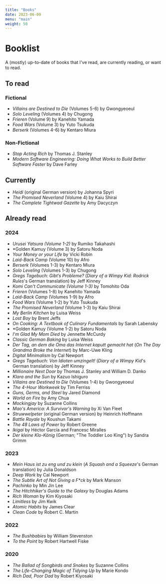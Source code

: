 ```yaml
---
title: "Books"
date: 2023-06-09
menu: "main"
weight: 50
---
```


# Booklist

A (mostly) up-to-date of books that I've read, are currently reading, or want to read.

## To read

### Fictional
* *Villains are Destined to Die* (Volumes 5-6) by Gwongyeoeul
* *Solo Leveling* (Volumes 4) by Chugong
* *Frieren* (Volume 9) by Kanehito Yamada
* *Food Wars* (Volume 3) by Yuto Tsukuda
* *Berserk* (Volumes 4-6) by Kentaro Miura

### Non-Fictional
* *Stop Acting Rich* by Thomas J. Stanley
* *Modern Software Engineering: Doing What Works to Build Better Software Faster* by Dave Farley

## Currently 
* *Heidi* (original German version) by Johanna Spyri
* *The Promised Neverland* (Volume 4) by Kaiu Shirai
* *The Complete Tightwad Gazette* by Amy Dacyczyn

## Already read

### 2024
* *Urusei Yatsura (Volume 1-2)* by Rumiko Takahashi
* *Golden Kamuy (Volume 3) by Satoru Noda
* *Your Money or your Life* by Vicki Robin
* *Laid-Back Camp* (Volume 10) by Afro
* *Berserk* (Volumes 1-3) by Kentaro Miura
* *Solo Leveling* (Volumes 1-3) by Chugong
* *Gregs Tagebuch: Gibt’s Probleme?* (*Diary of a Wimpy Kid: Rodrick Rules*'s German translation) by Jeff Kinney
* *Komi Can't Communicate (Volume 1-3)* by Tomohito Oda
* *Frieren* (Volumes 1-8) by Kanehito Yamada
* *Laid-Back Camp* (Volumes 1-9) by Afro
* *Food Wars* (Volume 1-2) by Yuto Tsukuda
* *The Promised Neverland* (Volume 1-3) by Kaiu Shirai
* *My Berlin Kitchen* by Luisa Weiss
* *Lost Boy* by Brent Jeffs
* *On Cooking: A Textbook of Culinary Fundamentals* by Sarah Labensky
* *Golden Kamuy (Volume 1-2) by Satoru Noda
* *I'm Glad My Mom Died* by Jennette McCurdy
* *Classic German Baking* by Luisa Weiss
* *Der Tag, an dem die Oma das Internet kaputt gemacht hat* (*On The Day Grandma Broke the Internet*) by Marc-Uwe Kling
* *Digital Minimalism* by Cal Newport
* *Gregs Tagebuch: Von Idioten umzingelt!* (*Diary of a Wimpy Kid*'s German translation) by Jeff Kinney
* *Millionaire Next Door* by Thomas J. Stanley and William D. Danko
* *Klara and the Sun* by Kazuo Ishiguro
* *Villains are Destined to Die* (Volumes 1-4) by Gwongyeoeul
* *The 4-Hour Workweek* by Tim Ferriss
* *Guns, Germs, and Steel* by Jared Diamond
* *World on Fire* by Amy Chua
* *Mockingjay* by Suzanne Collins
* *Mao's America: A Survivor's Warning* by Xi Van Fleet
* *Struwwelpeter* (original German version) by Heinrich Hoffmann
* *Battle Royale* by Koushun Takami
* *The 48 Laws of Power* by Robert Greene
* *Ikigai* by Héctor García and Francesc Miralles
* *Der kleine Klo-König* (German; "The Toddler Loo King") by Sandra Grimm

### 2023
* *Mein Haus ist zu eng und zu klein* (*A Squash and a Squeeze*'s German translation) by Julia Donaldson 
* *Deep Work* by Cal Newport
* *The Subtle Art of Not Giving a F\*ck* by Mark Manson
* *Pachinko* by Min Jin Lee
* *The Hitchhiker's Guide to the Galaxy* by Douglas Adams
* *Rich Woman* by Kim Kiyosaki
* *Limitless* by Jim Kwik
* *Atomic Habits* by James Clear
* *Clean Code* by Robert C. Martin

### 2022
* *The Bushbabies* by William Stevenston 
* *To the Point* by Robert Hartwell Fiske

### 2020  
* *The Ballad of Songbirds and Snakes* by Suzanne Collins
* *The Life-Changing Magic of Tidying Up* by Marie Kondo
* *Rich Dad, Poor Dad* by Robert Kiyosaki